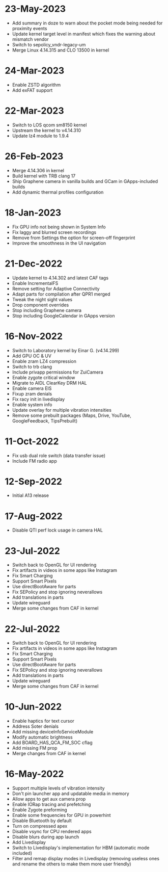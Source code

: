 # 23-May-2023
- Add summary in doze to warn about the pocket mode being needed for proximity events
- Update kernel target level in manifest which fixes the warning about mismatch vendor
- Switch to sepolicy_vndr-legacy-um
- Merge Linux 4.14.315 and CLO 13500 in kernel

# 24-Mar-2023
- Enable ZSTD algorithm
- Add exFAT support

# 22-Mar-2023
- Switch to LOS qcom sm8150 kernel
- Upstream the kernel to v4.14.310
- Update lz4 module to 1.9.4

# 26-Feb-2023
- Merge 4.14.306 in kernel
- Build kernel with TRB clang 17
- Ship Graphene camera in vanilla builds and GCam in GApps-included builds
- Add dynamic thermal profiles configuration

# 18-Jan-2023
- Fix GPU info not being shown in System Info
- Fix laggy and blurred screen recordings
- Remove from Settings the option for screen-off fingerprint
- Improve the smoothness in the UI navigation

# 21-Dec-2022
- Update kernel to 4.14.302 and latest CAF tags
- Enable IncrementalFS
- Remove setting for Adaptive Connectivity
- Adapt parts for compilation after QPR1 merged
- Tweak the night sight values 
- Drop component overrides
- Stop including Graphene camera
- Stop including GoogleCalendar in GApps version

# 16-Nov-2022
- Switch to Laboratory kernel by Einar G. (v4.14.299)
- Add GPU OC & UV
- Enable zram LZ4 compression
- Switch to trb clang
- Include privapp permissions for ZuiCamera
- Enable zygote critical window
- Migrate to AIDL ClearKey DRM HAL
- Enable camera EIS
- Fixup zram denials
- Fix racy init in livedisplay
- Enable system info
- Update overlay for multiple vibration intensities
- Remove some prebuilt packages (Maps, Drive, YouTube, GoogleFeedback, TipsPrebuilt)

# 11-Oct-2022
- Fix usb dual role switch (data transfer issue)
- Include FM radio app

# 12-Sep-2022
- Initial A13 release

# 17-Aug-2022
- Disable QTI perf lock usage in camera HAL

# 23-Jul-2022
- Switch back to OpenGL for UI rendering
- Fix artifacts in videos in some apps like Instagram
- Fix Smart Charging
- Support Smart Pixels
- Use directBootAware for parts
- Fix SEPolicy and stop ignoring neverallows
- Add translations in parts
- Update wireguard
- Merge some changes from CAF in kernel

# 22-Jul-2022
- Switch back to OpenGL for UI rendering
- Fix artifacts in videos in some apps like Instagram
- Fix Smart Charging
- Support Smart Pixels
- Use directBootAware for parts
- Fix SEPolicy and stop ignoring neverallows
- Add translations in parts
- Update wireguard
- Merge some changes from CAF in kernel

# 10-Jun-2022
- Enable haptics for text cursor
- Address Soter denials
- Add missing deviceInfoServiceModule
- Modify automatic brightness
- Add BOARD_HAS_QCA_FM_SOC cflag
- Add missing FM prop
- Merge changes from CAF in kernel

# 16-May-2022
- Support multiple levels of vibration intensity
- Don't pin launcher app and updatable media in memory
- Allow apps to get aux camera prop
- Enable IORap tracing and prefetching
- Enable Zygote preforming
- Enable some frequencies for GPU in powerhint
- Disable Bluetooth by default
- Turn on compressed apex
- Disable vsync for CPU rendered apps
- Disable blurs during app launch
- Add Livedisplay
- Switch to Livedisplay's implementation for HBM (automatic mode included)
- Filter and remap display modes in Livedisplay (removing useless ones and rename the others to make them more user friendly)
